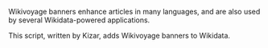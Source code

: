 Wikivoyage banners enhance articles in many languages, and are also used by several Wikidata-powered applications.

This script, written by Kizar, adds Wikivoyage banners to Wikidata.

